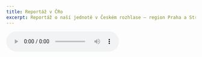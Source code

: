 ```yaml
---
title: Reportáž v ČRo
excerpt: Reportáž o naší jednotě v Českém rozhlase – region Praha a Střední Čechy
---
```


<audio controls>
  <source src="2018-04-29-cro.mp3" type="audio/mpeg">
https://drive.google.com/a/zbarakova.cz/file/d/1vS_HPWU772Z7RKFFBGn0aFPW7BShlE7R/view?usp=sharing
</audio>

